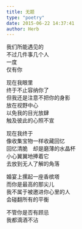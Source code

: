 ```yaml
---  
title: 无题  
type: "poetry"  
date: 2015-06-22 14:37:41  
author: Herb  
---  
```

我们所能遇见的  
不过几件事几个人  
一度  
仅有你  

现在我眼里  
终于不止容纳你了  
但我还是注意不把你的身影  
放在视野中心  
以免我的目光放肆  
触及彼此的心照不宣  

现在我终于  
像收集宝物一样收藏回忆  
回忆清脆　却是磨薄的水晶杯  
小心翼翼地捧着它  
去放到无人了解的角落  

婚宴上摞起一座香槟塔  
而你是最高的那尖儿  
我不属于被邀进你心里的人  
会碰翻所有的平衡  

不管你是否有顾忌  
我都滴酒不沾